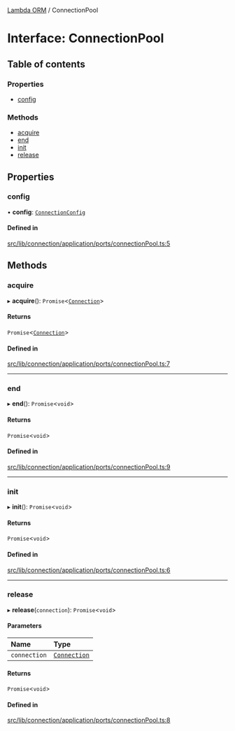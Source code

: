 [Lambda ORM](../README.md) / ConnectionPool

# Interface: ConnectionPool

## Table of contents

### Properties

- [config](ConnectionPool.md#config)

### Methods

- [acquire](ConnectionPool.md#acquire)
- [end](ConnectionPool.md#end)
- [init](ConnectionPool.md#init)
- [release](ConnectionPool.md#release)

## Properties

### config

• **config**: [`ConnectionConfig`](ConnectionConfig.md)

#### Defined in

[src/lib/connection/application/ports/connectionPool.ts:5](https://github.com/FlavioLionelRita/lambdaorm/blob/6a8043ca/src/lib/connection/application/ports/connectionPool.ts#L5)

## Methods

### acquire

▸ **acquire**(): `Promise`\<[`Connection`](Connection.md)\>

#### Returns

`Promise`\<[`Connection`](Connection.md)\>

#### Defined in

[src/lib/connection/application/ports/connectionPool.ts:7](https://github.com/FlavioLionelRita/lambdaorm/blob/6a8043ca/src/lib/connection/application/ports/connectionPool.ts#L7)

___

### end

▸ **end**(): `Promise`\<`void`\>

#### Returns

`Promise`\<`void`\>

#### Defined in

[src/lib/connection/application/ports/connectionPool.ts:9](https://github.com/FlavioLionelRita/lambdaorm/blob/6a8043ca/src/lib/connection/application/ports/connectionPool.ts#L9)

___

### init

▸ **init**(): `Promise`\<`void`\>

#### Returns

`Promise`\<`void`\>

#### Defined in

[src/lib/connection/application/ports/connectionPool.ts:6](https://github.com/FlavioLionelRita/lambdaorm/blob/6a8043ca/src/lib/connection/application/ports/connectionPool.ts#L6)

___

### release

▸ **release**(`connection`): `Promise`\<`void`\>

#### Parameters

| Name | Type |
| :------ | :------ |
| `connection` | [`Connection`](Connection.md) |

#### Returns

`Promise`\<`void`\>

#### Defined in

[src/lib/connection/application/ports/connectionPool.ts:8](https://github.com/FlavioLionelRita/lambdaorm/blob/6a8043ca/src/lib/connection/application/ports/connectionPool.ts#L8)
